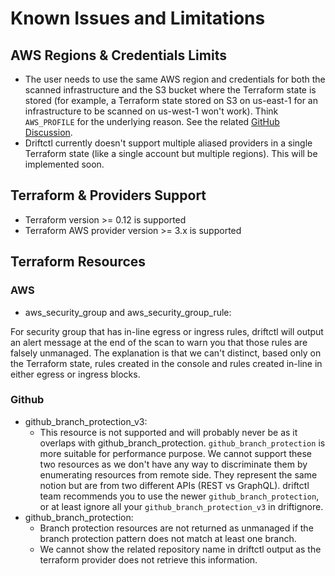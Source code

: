 # Known Issues and Limitations

## AWS Regions & Credentials Limits

- The user needs to use the same AWS region and credentials for both the scanned infrastructure and the S3 bucket where the Terraform state is stored (for example, a Terraform state stored on S3 on us-east-1 for an infrastructure to be scanned on us-west-1 won't work). Think `AWS_PROFILE` for the underlying reason. See the related [GitHub Discussion](https://github.com/cloudskiff/driftctl/discussions/130).
- Driftctl currently doesn't support multiple aliased providers in a single Terraform state (like a single account but multiple regions). This will be implemented soon.


## Terraform & Providers Support

- Terraform version >= 0.12 is supported
- Terraform AWS provider version >= 3.x is supported

## Terraform Resources

### AWS

- aws_security_group and aws_security_group_rule:

For security group that has in-line egress or ingress rules, driftctl will output an alert message at the end of the scan to warn you that those rules are falsely unmanaged. The explanation is that we can't distinct, based only on the Terraform state, rules created in the console and rules created in-line in either egress or ingress blocks.

### Github
- github_branch_protection_v3:
  - This resource is not supported and will probably never be as it overlaps with github_branch_protection.
    `github_branch_protection` is more suitable for performance purpose.
    We cannot support these two resources as we don't have any way to discriminate them by enumerating resources from
    remote side. They represent the same notion but are from two different APIs (REST vs GraphQL).
    driftctl team recommends you to use the newer `github_branch_protection`, or at least ignore all your `github_branch_protection_v3` in driftignore.
- github_branch_protection:
  - Branch protection resources are not returned as unmanaged if the branch protection pattern does not match at least one branch.
  - We cannot show the related repository name in driftctl output as the terraform provider does not retrieve this information.
